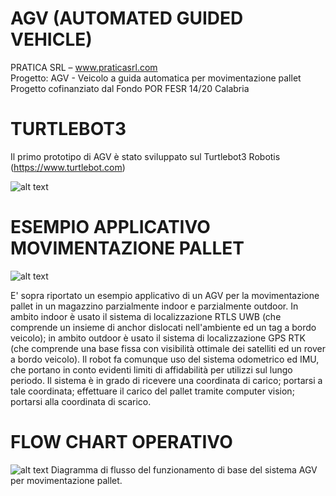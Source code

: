 # AGV  (AUTOMATED GUIDED VEHICLE)
PRATICA SRL – www.praticasrl.com  
Progetto: AGV - Veicolo a guida automatica per movimentazione pallet  
Progetto cofinanziato dal Fondo POR FESR 14/20 Calabria 

# TURTLEBOT3
Il primo prototipo di AGV è stato sviluppato sul Turtlebot3 Robotis (https://www.turtlebot.com)

![alt text](https://imgur.com/rx3XeKB.png)

# ESEMPIO APPLICATIVO MOVIMENTAZIONE PALLET
![alt text](https://imgur.com/5odDpaY.png)

E' sopra riportato un esempio applicativo di un AGV per la movimentazione pallet in un magazzino parzialmente indoor e parzialmente outdoor. In ambito indoor è usato il sistema di localizzazione RTLS UWB (che comprende un insieme di anchor dislocati nell'ambiente ed un tag a bordo veicolo); in ambito outdoor è usato il sistema di localizzazione GPS RTK (che comprende una base fissa con visibilità ottimale dei satelliti ed un rover a bordo veicolo). Il robot fa comunque uso del sistema odometrico ed IMU, che portano in conto evidenti limiti di affidabilità per utilizzi sul lungo periodo. Il sistema è in grado di ricevere una coordinata di carico; portarsi a tale coordinata; effettuare il carico del pallet tramite computer vision; portarsi alla coordinata di scarico. 


# FLOW CHART OPERATIVO
![alt text](https://imgur.com/x3d0QaP.png)
Diagramma di flusso del funzionamento di base del sistema AGV per movimentazione pallet. 
